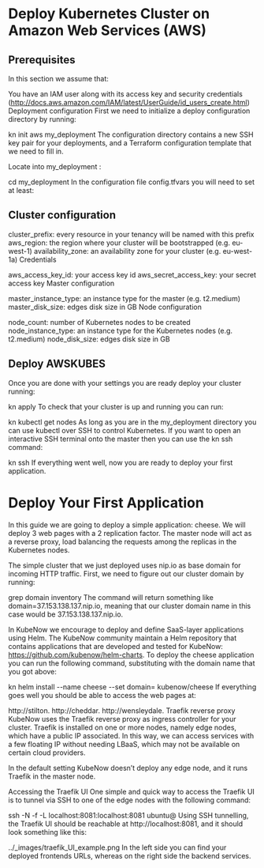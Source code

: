 # Deploy Kubernetes Cluster on Amazon Web Services (AWS)
## Prerequisites
In this section we assume that:

You have an IAM user along with its access key and security credentials (http://docs.aws.amazon.com/IAM/latest/UserGuide/id_users_create.html)
Deployment configuration
First we need to initialize a deploy configuration directory by running:

kn init aws my_deployment
The configuration directory contains a new SSH key pair for your deployments, and a Terraform configuration template that we need to fill in.

Locate into my_deployment :

cd my_deployment
In the configuration file config.tfvars you will need to set at least:

## Cluster configuration

cluster_prefix: every resource in your tenancy will be named with this prefix
aws_region: the region where your cluster will be bootstrapped (e.g. eu-west-1)
availability_zone: an availability zone for your cluster (e.g. eu-west-1a)
Credentials

aws_access_key_id: your access key id
aws_secret_access_key: your secret access key
Master configuration

master_instance_type: an instance type for the master (e.g. t2.medium)
master_disk_size: edges disk size in GB
Node configuration

node_count: number of Kubernetes nodes to be created
node_instance_type: an instance type for the Kubernetes nodes (e.g. t2.medium)
node_disk_size: edges disk size in GB

## Deploy AWSKUBES
Once you are done with your settings you are ready deploy your cluster running:

kn apply
To check that your cluster is up and running you can run:

kn kubectl get nodes
As long as you are in the my_deployment directory you can use kubectl over SSH to control Kubernetes. If you want to open an interactive SSH terminal onto the master then you can use the kn ssh command:

kn ssh
If everything went well, now you are ready to deploy your first application.

# Deploy Your First Application
In this guide we are going to deploy a simple application: cheese. We will deploy 3 web pages with a 2 replication factor. The master node will act as a reverse proxy, load balancing the requests among the replicas in the Kubernetes nodes.

The simple cluster that we just deployed uses nip.io as base domain for incoming HTTP traffic. First, we need to figure out our cluster domain by running:

grep domain inventory
The command will return something like domain=37.153.138.137.nip.io, meaning that our cluster domain name in this case would be 37.153.138.137.nip.io.

In KubeNow we encourage to deploy and define SaaS-layer applications using Helm. The KubeNow community maintain a Helm repository that contains applications that are developed and tested for KubeNow: https://github.com/kubenow/helm-charts. To deploy the cheese application you can run the following command, substituting <your-domain> with the domain name that you got above:

kn helm install --name cheese --set domain=<your-domain> kubenow/cheese
If everything goes well you should be able to access the web pages at:

http://stilton.<your-domain>
http://cheddar.<your-domain>
http://wensleydale.<your-domain>
Traefik reverse proxy
KubeNow uses the Traefik reverse proxy as ingress controller for your cluster. Traefik is installed on one or more nodes, namely edge nodes, which have a public IP associated. In this way, we can access services with a few floating IP without needing LBaaS, which may not be available on certain cloud providers.

In the default setting KubeNow doesn’t deploy any edge node, and it runs Traefik in the master node.

Accessing the Traefik UI
One simple and quick way to access the Traefik UI is to tunnel via SSH to one of the edge nodes with the following command:

ssh -N -f -L localhost:8081:localhost:8081 ubuntu@<your-domain>
Using SSH tunnelling, the Traefik UI should be reachable at http://localhost:8081, and it should look something like this:

../_images/traefik_UI_example.png
In the left side you can find your deployed frontends URLs, whereas on the right side the backend services.
